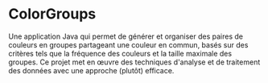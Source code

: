 # ColorGroups

Une application Java qui permet de générer et organiser des paires de couleurs en groupes partageant une couleur en commun, basés sur des critères tels que la fréquence des couleurs et la taille maximale des groupes. 
Ce projet met en œuvre des techniques d'analyse et de traitement des données avec une approche (plutôt) efficace.

